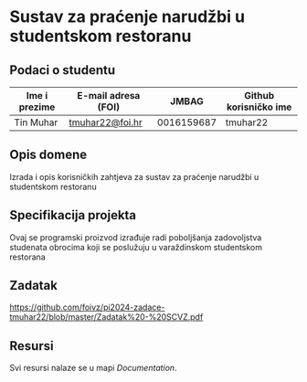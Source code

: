 # Sustav za praćenje narudžbi u studentskom restoranu

## Podaci o studentu

Ime i prezime | E-mail adresa (FOI) | JMBAG | Github korisničko ime
------------  | ------------------- | ----- | ---------------------
Tin Muhar | tmuhar22@foi.hr | 0016159687 | tmuhar22


## Opis domene
Izrada i opis korisničkih zahtjeva za sustav za praćenje narudžbi u studentskom restoranu

## Specifikacija projekta
Ovaj se programski proizvod izrađuje radi poboljšanja zadovoljstva studenata obrocima koji se poslužuju u varaždinskom
studentskom restorana

## Zadatak
https://github.com/foivz/pi2024-zadace-tmuhar22/blob/master/Zadatak%20-%20SCVZ.pdf

## Resursi
Svi resursi nalaze se u mapi _Documentation_.
